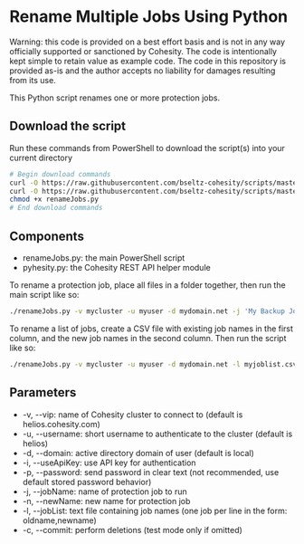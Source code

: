 # Rename Multiple Jobs Using Python

Warning: this code is provided on a best effort basis and is not in any way officially supported or sanctioned by Cohesity. The code is intentionally kept simple to retain value as example code. The code in this repository is provided as-is and the author accepts no liability for damages resulting from its use.

This Python script renames one or more protection jobs.

## Download the script

Run these commands from PowerShell to download the script(s) into your current directory

```bash
# Begin download commands
curl -O https://raw.githubusercontent.com/bseltz-cohesity/scripts/master/python/renameJobs/renameJobs.py
curl -O https://raw.githubusercontent.com/bseltz-cohesity/scripts/master/python/pyhesity.py
chmod +x renameJobs.py
# End download commands
```

## Components

* renameJobs.py: the main PowerShell script
* pyhesity.py: the Cohesity REST API helper module

To rename a protection job, place all files in a folder together, then run the main script like so:

```bash
./renameJobs.py -v mycluster -u myuser -d mydomain.net -j 'My Backup Job 1' -n 'My Backup Job 2' -c
```

To rename a list of jobs, create a CSV file with existing job names in the first column, and the new job names in the second column. Then run the script like so:

```bash
./renameJobs.py -v mycluster -u myuser -d mydomain.net -l myjoblist.csv -c
```

## Parameters

* -v, --vip: name of Cohesity cluster to connect to (default is helios.cohesity.com)
* -u, --username: short username to authenticate to the cluster (default is helios)
* -d, --domain: active directory domain of user (default is local)
* -i, --useApiKey: use API key for authentication
* -p, --password: send password in clear text (not recommended, use default stored password behavior)
* -j, --jobName: name of protection job to run
* -n, --newName: new name for protection job
* -l, --jobList: text file containing job names (one job per line in the form: oldname,newname)
* -c, --commit: perform deletions (test mode only if omitted)
